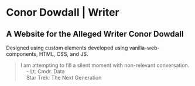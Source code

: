 # Conor Dowdall | Writer

## A Website for the Alleged Writer Conor Dowdall

Designed using custom elements developed using vanilla-web-components, HTML, CSS, and JS.

> I am attempting to fill a silent moment with non-relevant conversation.  
> &nbsp;&nbsp;&nbsp;&nbsp;- Lt. Cmdr. Data  
> &nbsp;&nbsp;&nbsp;&nbsp;Star Trek: The Next Generation

